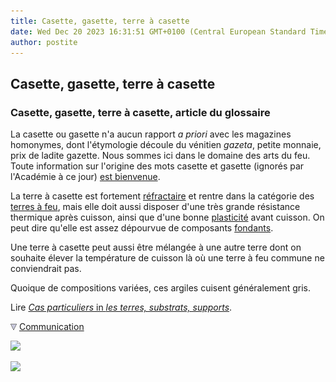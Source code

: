 ```yaml
---
title: Casette, gasette, terre à casette
date: Wed Dec 20 2023 16:31:51 GMT+0100 (Central European Standard Time)
author: postite
---
```


## Casette, gasette, terre à casette
### Casette, gasette, terre à casette, article du glossaire
 La casette ou gasette n'a aucun rapport _a priori_ avec les magazines homonymes, dont l'étymologie découle du vénitien _gazeta_, petite monnaie, prix de ladite gazette. Nous sommes ici dans le domaine des arts du feu. Toute information sur l'origine des mots casette et gasette (ignorés par l'Académie à ce jour) [est bienvenue](ecrire.html).

La terre à casette est fortement [réfractaire](refractaire.html) et rentre dans la catégorie des [terres à feu](terressupports.html#lesterresafeu), mais elle doit aussi disposer d'une très grande résistance thermique après cuisson, ainsi que d'une bonne [plasticité](plastique.html) avant cuisson. On peut dire qu'elle est assez dépourvue de composants [fondants](fondant.html).

Une terre à casette peut aussi être mélangée à une autre terre dont on souhaite élever la température de cuisson là où une terre à feu commune ne conviendrait pas.

Quoique de compositions variées, ces argiles cuisent généralement gris.

Lire [_Cas particuliers_ in _les terres, substrats, supports_](terressupports.html#casparticuliers).



![](images/flechebas.gif) [Communication](http://www.artrealite.com/annonceurs.htm) 

[![](https://cbonvin.fr/sites/regie.artrealite.com/visuels/campagne1.png)](index-2.html#20131014)

![](https://cbonvin.fr/sites/regie.artrealite.com/visuels/campagne2.png)